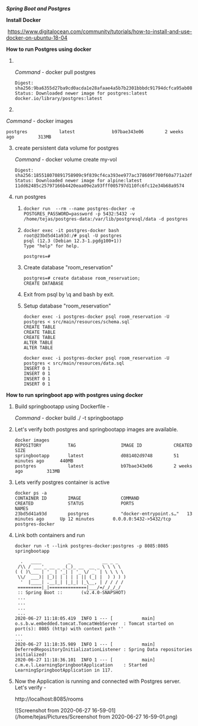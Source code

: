 *********Spring Boot and Postgres*********



**Install Docker**

​	 https://www.digitalocean.com/community/tutorials/how-to-install-and-use-docker-on-ubuntu-18-04

**How to run Postgres using docker**

 1. ​	

    *Command* - docker pull postgres

    ```
    Digest: sha256:9ba6355d27ba9cd0acda1e28afaae4a5b7b2301bbbdc91794dcfca95ab08d2ef
    Status: Downloaded newer image for postgres:latest
    docker.io/library/postgres:latest
    ```

2. 

   *Command* - docker images 

   ```
   postgres            latest              b97bae343e06        2 weeks ago         313MB
   ```

3. create persistent data volume for postgres

   *Command* - docker volume create my-vol

   ```
   Digest: sha256:185518070891758909c9f839cf4ca393ee977ac378609f700f60a771a2dfe321
   Status: Downloaded newer image for alpine:latest
   11dd62485c25797166b4420eaa09e2a93fff005797d110fc6fc12e34b68a9574
   ```

4. run postgres

   1. ```
      docker run  --rm --name postgres-docker -e  POSTGRES_PASSWORD=password -p 5432:5432 -v /home/tejas/postgres-data:/var/lib/postgresql/data -d postgres 
      ```

   2. ```
      docker exec -it postgres-docker bash
      root@23bd5d41a93d:/# psql -U postgres
      psql (12.3 (Debian 12.3-1.pgdg100+1))
      Type "help" for help.
      
      postgres=# 
      ```

   3. Create database "room_reservation"

      ```
      postgres=# create database room_reservation;
      CREATE DATABASE
      ```

   4. Exit from psql by \q and bash by exit. 

   5. Setup database "room_reservation"

      ```
      docker exec -i postgres-docker psql room_reservation -U postgres < src/main/resources/schema.sql
      CREATE TABLE
      CREATE TABLE
      CREATE TABLE
      ALTER TABLE
      ALTER TABLE
      ```

      ```
      docker exec -i postgres-docker psql room_reservation -U postgres < src/main/resources/data.sql
      INSERT 0 1
      INSERT 0 1
      INSERT 0 1
      INSERT 0 1
      ```

**How to run springboot app with postgres using docker**

 1. Build springbootapp using Dockerfile -

    *Command* - docker build ./ -t springbootapp

 2. Let's verify both postgres and springbootapp images are available.

    ```
    docker images
    REPOSITORY          TAG                 IMAGE ID            CREATED             SIZE
    springbootapp       latest              d081402d9748        51 minutes ago      440MB
    postgres            latest              b97bae343e06        2 weeks ago         313MB
    ```

3. Lets verify postgres container is active

   ```
   docker ps -a
   CONTAINER ID        IMAGE               COMMAND                  CREATED             STATUS              PORTS                    NAMES
   23bd5d41a93d        postgres            "docker-entrypoint.s…"   13 minutes ago      Up 12 minutes       0.0.0.0:5432->5432/tcp   postgres-docker
   ```

4. Link both containers and run

   ```
   docker run -t --link postgres-docker:postgres -p 8085:8085 springbootapp 
   
     .   ____          _            __ _ _
    /\\ / ___'_ __ _ _(_)_ __  __ _ \ \ \ \
   ( ( )\___ | '_ | '_| | '_ \/ _` | \ \ \ \
    \\/  ___)| |_)| | | | | || (_| |  ) ) ) )
     '  |____| .__|_| |_|_| |_\__, | / / / /
    =========|_|==============|___/=/_/_/_/
    :: Spring Boot ::       (v2.4.0-SNAPSHOT)
    ...
    ...
    ...
    ...
   2020-06-27 11:18:05.419  INFO 1 --- [           main] o.s.b.w.embedded.tomcat.TomcatWebServer  : Tomcat started on port(s): 8085 (http) with context path ''
   ...
   ...
   2020-06-27 11:18:35.989  INFO 1 --- [           main] DeferredRepositoryInitializationListener : Spring Data repositories initialized!
   2020-06-27 11:18:36.101  INFO 1 --- [           main] c.m.e.l.LearningSpringbootApplication    : Started LearningSpringbootApplication in 117.
   ```

5. Now the Application is running and connected with Postgres server. Let's verify -

   http://localhost:8085/rooms

    ![Screenshot from 2020-06-27 16-59-01](/home/tejas/Pictures/Screenshot from 2020-06-27 16-59-01.png)